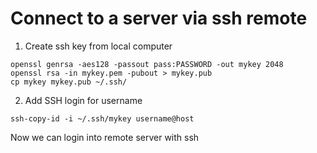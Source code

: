 # Connect to a server via ssh remote

1. Create ssh key from local computer
```
openssl genrsa -aes128 -passout pass:PASSWORD -out mykey 2048
openssl rsa -in mykey.pem -pubout > mykey.pub
cp mykey mykey.pub ~/.ssh/
```

2. Add SSH login for username
```
ssh-copy-id -i ~/.ssh/mykey username@host
```
Now we can login into remote server with ssh
